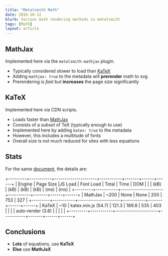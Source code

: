```yaml
---
title: "Metalsmith Math"
date: 2016-10-12
blurb: Various math rendering methods in metalsmith
tags: [Math]
layout: article
---
```


## MathJax

Implemented here via the `metalsmith-mathjax` plugin.

* Typically considered slower to load than [KaTeX](https://www.intmath.com/cg5/katex-mathjax-comparison.php)
* Adding `mathjax: true` to the metadata will **prerender** math to svg
* Prerendering is *fast* but **increases** the page size significantly

## KaTeX

Implemented here via CDN scripts.

* Loads faster than [MathJax](https://www.intmath.com/cg5/katex-mathjax-comparison.php)
* Consists of a *subset* of TeX (typically enough to use)
* Implemented here by adding `katex: true` to the metadata
* However, this includes a multitude of fonts
* Overall size is not much reduced for sites with less equations

## Stats

For the same [document](/viscous-stress-tensor), the details are:

+---------+-----------+---------------------+-----------+-------+------+------+
|  Engine | Page Size |JS Load              | Font Load | Total | Time | DOM  |
|         |      (kB) |          (kB)       |      (kB) |  (kB) | (ms) | (ms) |
+---------+-----------+---------------------+-----------+-------+------+------+
| MathJax | ~200      | None                | None      | 200   | 753  | 327  |
+---------+-----------+---------------------+-----------+-------+------+------+
| KaTeX   | ~10       | katex.min.js (54.7) | 121.3     | 189.8 | 535  | 403  |
|         |           | auto-render (3.8)   |           |       |      |      |
+---------+-----------+---------------------+-----------+-------+------+------+

## Conclusions

* **Lots** of equations, use **KaTeX**
* **Else** use **MathJaX**